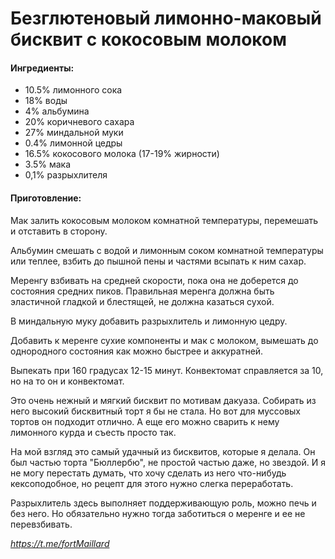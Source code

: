 # Безглютеновый лимонно-маковый бисквит с кокосовым молоком

#### Ингредиенты:

* 10.5% лимонного сока
* 18% воды
* 4% альбумина
* 20% коричневого сахара
* 27% миндальной муки
* 0.4% лимонной цедры
* 16.5% кокосового молока (17-19% жирности)
* 3.5% мака
* 0,1% разрыхлителя

#### Приготовление:

Мак залить кокосовым молоком комнатной температуры, перемешать и отставить в сторону.

Альбумин смешать с водой и лимонным соком комнатной температуры или теплее, взбить до пышной пены и частями всыпать к ним сахар.
 
Меренгу взбивать на средней скорости, пока она не доберется до состояния средних пиков. Правильная меренга должна быть эластичной гладкой и блестящей, не должна казаться сухой. 
 
В миндальную муку добавить разрыхлитель и лимонную цедру. 

Добавить к меренге сухие компоненты и мак с молоком, вымешать до однородного состояния как можно быстрее и аккуратней. 

Выпекать при 160 градусах 12-15 минут. Конвектомат справляется за 10, но на то он и конвектомат.

Это очень нежный и мягкий бисквит по мотивам дакуаза. Собирать из него высокий бисквитный торт я бы не стала. Но вот для муссовых тортов он подходит отлично. А еще его можно сварить к нему лимонного курда и съесть просто так. 

На мой взгляд это самый удачный из бисквитов, которые я делала. Он был частью торта "Бюллербю", не простой частью даже, но звездой. И я не могу перестать думать, что хочу сделать из него что-нибудь кексоподобное, но рецепт для этого нужно слегка переработать. 

Разрыхлитель здесь выполняет поддерживающую роль, можно печь и без него. Но обязательно нужно тогда заботиться о меренге и ее не перевзбивать. 

_https://t.me/fortMaillard_
